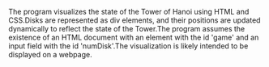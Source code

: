The program visualizes the state of the Tower of Hanoi using HTML and CSS.Disks are represented as div elements, and their positions are updated dynamically to reflect the state of the Tower.The program assumes the existence of an HTML document with an element with the id 'game' and an input field with the id 'numDisk'.The visualization is likely intended to be displayed on a webpage.
